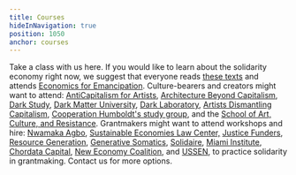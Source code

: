 ```yaml
---
title: Courses
hideInNavigation: true
position: 1050
anchor: courses
---
```


Take a class with us here. If you would like to learn about the solidarity economy right now, we suggest that everyone reads [these texts](https://art.coop/#learn) and attends [Economics for Emancipation](https://www.populareconomics.org/2020-summer-institute/). Culture-bearers and creators might want to attend: [AntiCapitalism for Artists](https://www.anticapitalismforartists.com/), [Architecture Beyond Capitalism](https://abc.architecture-lobby.org/), [Dark Study](https://www.darkstudy.net/), [Dark Matter University](https://darkmatteruniversity.org/), [Dark Laboratory](https://www.darklaboratory.com/), [Artists Dismantling Capitalism](https://cooperationhumboldt.com/dismantle-capitalism/), [Cooperation Humboldt's study group](https://cooperationhumboldt.com/study-groups-2/), and the [School of Art, Culture, and Resistance](https://peoplesforum.org/event/applications-open-school-of-art-culture-and-resistance/). Grantmakers might want to attend workshops and hire: [Nwamaka Agbo](https://www.nwamakaagbo.com/services), [Sustainable Economies Law Center,](https://www.theselc.org/radical_real_estate_law_school) [Justice Funders](http://justicefunders.org/), [Resource Generation](https://resourcegeneration.org/), [Generative Somatics](https://generativesomatics.org/), [Solidaire](https://solidairenetwork.org/), [Miami Institute](https://www.miamisocialsciences.org/the-more-equitable-funding-of-knowledge), [Chordata Capital](https://chordatacapital.com/), [New Economy Coalition](https://neweconomy.net/), and [USSEN](https://ussen.org/), to practice solidarity in grantmaking. Contact us for more options.
